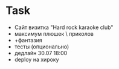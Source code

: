 # Task
+ Сайт визитка "Hard rock karaoke club"
+ максимум плюшек \ приколов
+ +фантазия
+ тесты (опционально)
+ дедлайн 30.07 18:00
+ deploy на хироку
